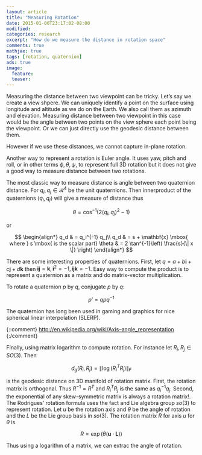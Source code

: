 ```yaml
---
layout: article
title: "Measuring Rotation"
date: 2015-01-06T23:17:02-08:00
modified:
categories: research
excerpt: "How do we measure the distance in rotation space"
comments: true
mathjax: true
tags: [rotation, quaternion]
ads: true
image:
  feature:
  teaser:
---
```


Measuring the distance between two viewpoint can be tricky. Let’s say we create a view shpere. We can uniquely identify a point on the surface using longitude and altitude as we do on the Earth. We also call them as azimuth and elevation. Measuring distance between two viewpoint in this case would be the angle between two points on the view sphere each point being the viewpoint. Or we can just directly use the geodesic distance between them.

However if we use these distances, we cannot capture in-plane rotation.

Another way to represent a rotation is Euler angle. It uses yaw, pitch and roll, or in other terms $\phi, \theta, \psi$, to represent full 3D rotation but it does not give a good way to measure distance between two rotations.

The most classic way to measure distance is angle between two quaternion distance. For $q_i, q_j \in \mathcal{R}^4$ be the unit quaternions. Then innerproduct of the quaternions $\langle q_i, q_j \rangle$ will give a measure of distance thus

$$
\theta = \cos^{-1}\left( 2 \langle q_i, q_j \rangle^2 - 1 \right)
$$

or

$$
\begin{align*}
q_d    & = q_i^{-1} q_j\\
q_d    & = s + \mathbf{x} \mbox{ where } s \mbox{ is the scalar part}
\theta & = 2 \tan^{-1}\left( \frac{s}{\| x \|} \right)
\end{align*}
$$

There are some interesting properties of quaternions. First, let $q = a + b \mathbf{i} + c \mathbf{j} + d \mathbf{k}$ then $\mathbf{i} \mathbf{j} = \mathbf{k}, \mathbf{i}^2 = -1, \mathbf{ijk} = -1$. Easy way to compute the product is to represent a quaternion as a matrix and do matrix-vector multiplication.

To rotate a quaternion $p$ by $q$, conjugate $p$ by $q$:

$$
p’ = qpq^{-1}
$$

The quaternion has long been used in gaming and graphics for nice spherical linear interpolation (SLERP).

{::comment}
http://en.wikipedia.org/wiki/Axis–angle_representation
{:/comment}

Finally, using matrix logarithm to compute rotation. For instance let $R_i, R_j \in SO(3)$. Then

$$
d_g(R_i, R_j) = \| \log( R_i^T R_j) \|_F
$$


is the geodesic distance on 3D manifold of rotation matrix. First, the rotation matrix is orthogonal. Thus $R^{-1} = R^T$ and $R_i^T R_j$ is the same as $q_i^{-1}q_j$. Second, the exponential of any skew-symmetric matrix is always a rotation matrix!. The Rodrigues’ rotation formula uses the fact and Lie algebra group $so(3)$ to represent rotation. Let $u$ be the rotation axis and $\theta$ be the angle of rotation and the $L$ be the Lie group basis in $so(3)$. The rotation matrix $R$ for axis $u$ for $\theta$ is

$$
R = \exp \left( \theta (\mathbf{u} \cdot \mathbf{L} )  \right)
$$

Thus using a logarithm of a matrix, we can extrac the angle of rotation.


